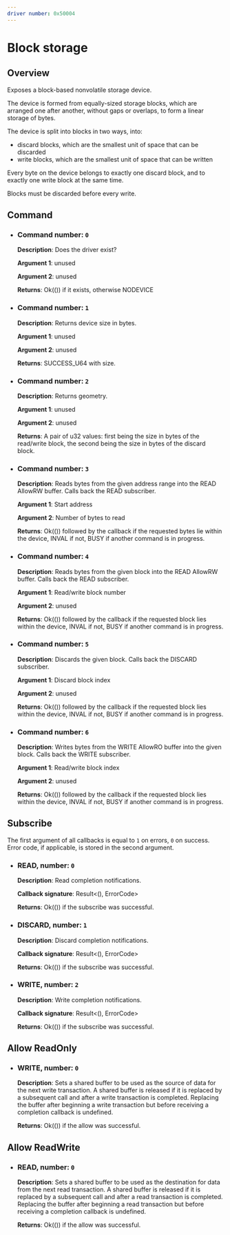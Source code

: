 ```yaml
---
driver number: 0x50004
---
```


# Block storage

## Overview

Exposes a block-based nonvolatile storage device.

The device is formed from equally-sized storage blocks,
which are arranged one after another, without gaps or overlaps,
to form a linear storage of bytes.

The device is split into blocks in two ways, into:
- discard blocks, which are the smallest unit of space
that can be discarded
- write blocks, which are the smallest unit of space that can be written

Every byte on the device belongs to exactly one discard block,
and to exactly one write block at the same time.

Blocks must be discarded before every write.

## Command

  * ### Command number: `0`

    **Description**: Does the driver exist?

    **Argument 1**: unused

    **Argument 2**: unused

    **Returns**: Ok(()) if it exists, otherwise NODEVICE

  * ### Command number: `1`

    **Description**: Returns device size in bytes.

    **Argument 1**: unused

    **Argument 2**: unused

    **Returns**: SUCCESS_U64 with size.

  * ### Command number: `2`

    **Description**: Returns geometry.

    **Argument 1**: unused

    **Argument 2**: unused

    **Returns**: A pair of u32 values: first being the size in bytes of the read/write block, the second being the size in bytes of the discard block.

  * ### Command number: `3`

    **Description**: Reads bytes from the given address range into the READ AllowRW buffer. Calls back the READ subscriber.

    **Argument 1**: Start address

    **Argument 2**: Number of bytes to read

    **Returns**: Ok(()) followed by the callback if the requested bytes lie within the device, INVAL if not, BUSY if another command is in progress.

  * ### Command number: `4`

    **Description**: Reads bytes from the given block into the READ AllowRW buffer. Calls back the READ subscriber.

    **Argument 1**: Read/write block number

    **Argument 2**: unused

    **Returns**: Ok(()) followed by the callback if the requested block lies within the device, INVAL if not, BUSY if another command is in progress.
  
  * ### Command number: `5`

    **Description**: Discards the given block. Calls back the DISCARD subscriber.

    **Argument 1**: Discard block index

    **Argument 2**: unused

    **Returns**: Ok(()) followed by the callback if the requested block lies within the device, INVAL if not, BUSY if another command is in progress.

  * ### Command number: `6` 

    **Description**: Writes bytes from the WRITE AllowRO buffer into the given block. Calls back the WRITE subscriber.

    **Argument 1**: Read/write block index

    **Argument 2**: unused

    **Returns**: Ok(()) followed by the callback if the requested block lies within the device, INVAL if not, BUSY if another command is in progress.

## Subscribe

The first argument of all callbacks is equal to `1` on errors, `0` on success.
Error code, if applicable, is stored in the second argument.

  * ### READ, number: `0`

    **Description**: Read completion notifications.

    **Callback signature**: Result<(), ErrorCode>

    **Returns**: Ok(()) if the subscribe was successful.
    
* ### DISCARD, number: `1`

    **Description**: Discard completion notifications.

    **Callback signature**: Result<(), ErrorCode>

    **Returns**: Ok(()) if the subscribe was successful.

* ### WRITE, number: `2`

    **Description**: Write completion notifications.

    **Callback signature**: Result<(), ErrorCode>

    **Returns**: Ok(()) if the subscribe was successful.
    
## Allow ReadOnly

  * ### WRITE, number: `0`

    **Description**: Sets a shared buffer to be used as the source of data for
    the next write transaction. A shared buffer is released if it is replaced
    by a subsequent call and after a write transaction is completed. Replacing
    the buffer after beginning a write transaction but before receiving a
    completion callback is undefined.

    **Returns**: Ok(()) if the allow was successful.

## Allow ReadWrite

  * ### READ, number: `0`

    **Description**: Sets a shared buffer to be used as the destination for data from
    the next read transaction. A shared buffer is released if it is replaced
    by a subsequent call and after a read transaction is completed. Replacing
    the buffer after beginning a read transaction but before receiving a
    completion callback is undefined.

    **Returns**: Ok(()) if the allow was successful.
